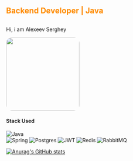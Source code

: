 <h2 style="color: #FF8C00">Backend Developer | Java</h2>

## 

Hi, i am Alexeev Serghey

<div>
    <img src="C:\Users\admin\Desktop\usm\Conteinerezation\git-settings\images\deniro.jpg" style="width: 200px; border-radius: 15px">
</div>

#### Stack Used

![Java](https://img.shields.io/badge/java-%23ED8B00.svg?style=for-the-badge&logo=openjdk&logoColor=white)  
![Spring](https://img.shields.io/badge/spring-%236DB33F.svg?style=for-the-badge&logo=spring&logoColor=white)
![Postgres](https://img.shields.io/badge/postgres-%23316192.svg?style=for-the-badge&logo=postgresql&logoColor=white)
![JWT](https://img.shields.io/badge/JWT-black?style=for-the-badge&logo=JSON%20web%20tokens)
![Redis](https://img.shields.io/badge/redis-%23DD0031.svg?style=for-the-badge&logo=redis&logoColor=white)
![RabbitMQ](https://img.shields.io/badge/Rabbitmq-FF6600?style=for-the-badge&logo=rabbitmq&logoColor=white)


[![Anurag's GitHub stats](https://github-readme-stats.vercel.app/api?username=vavilonpal)](https://github.com/vavilonpal/github-readme-stats)


